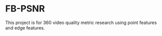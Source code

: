 # FB-PSNR
This project is for 360 video quality metric research using point features and edge features.
